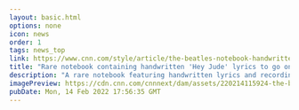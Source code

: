 ```yaml
---
layout: basic.html
options: none
icon: news
order: 1
tags: news_top
link: https://www.cnn.com/style/article/the-beatles-notebook-handwritten-lyrics-intl-scli/index.html
title: "Rare notebook containing handwritten 'Hey Jude' lyrics to go on display"
description: "A rare notebook featuring handwritten lyrics and recording notes from hit songs by The Beatles is set to go on display at a museum in Liverpool, England. "
imagePreview: https://cdn.cnn.com/cnnnext/dam/assets/220214115924-the-beatles-file-1966-video-synd-2.jpg
pubDate: Mon, 14 Feb 2022 17:56:35 GMT
---
```

